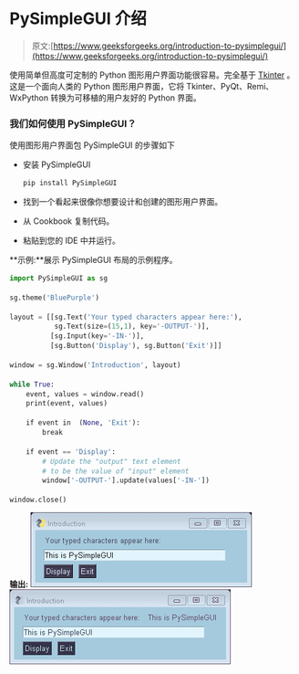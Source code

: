 # PySimpleGUI 介绍

> 原文:[https://www.geeksforgeeks.org/introduction-to-pysimplegui/](https://www.geeksforgeeks.org/introduction-to-pysimplegui/)

使用简单但高度可定制的 Python 图形用户界面功能很容易。完全基于 [Tkinter](https://www.geeksforgeeks.org/python-gui-tkinter/) 。这是一个面向人类的 Python 图形用户界面，它将 Tkinter、PyQt、Remi、WxPython 转换为可移植的用户友好的 Python 界面。

### 我们如何使用 PySimpleGUI？

使用图形用户界面包 PySimpleGUI 的步骤如下

*   安装 PySimpleGUI

    ```py
    pip install PySimpleGUI 
    ```

*   找到一个看起来很像你想要设计和创建的图形用户界面。
*   从 Cookbook 复制代码。
*   粘贴到您的 IDE 中并运行。

**示例:**展示 PySimpleGUI 布局的示例程序。

```py
import PySimpleGUI as sg

sg.theme('BluePurple')

layout = [[sg.Text('Your typed characters appear here:'),
           sg.Text(size=(15,1), key='-OUTPUT-')],
          [sg.Input(key='-IN-')],
          [sg.Button('Display'), sg.Button('Exit')]]

window = sg.Window('Introduction', layout)

while True:
    event, values = window.read()
    print(event, values)

    if event in  (None, 'Exit'):
        break

    if event == 'Display':
        # Update the "output" text element
        # to be the value of "input" element
        window['-OUTPUT-'].update(values['-IN-'])

window.close()
```

**输出:**
![](img/5ae03a57f24fd8ff0a197b75f50b38e8.png)
![](img/8ea2684e2738aaef32d41964dfb195d1.png)